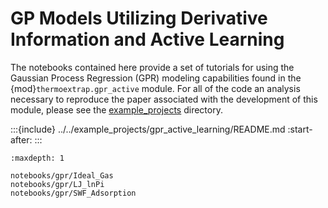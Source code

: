 # GP Models Utilizing Derivative Information and Active Learning

The notebooks contained here provide a set of tutorials for using the Gaussian Process Regression (GPR) modeling capabilities found in the {mod}`thermoextrap.gpr_active` module.
For all of the code an analysis necessary to reproduce the paper associated with the development of this module, please see the [example_projects](https://github.com/usnistgov/thermo-extrap/tree/master/example_projects/gpr_active_learning) directory.

:::{include} ../../example_projects/gpr_active_learning/README.md
:start-after: <!-- start-docs-readme -->
:::

```{toctree}
:maxdepth: 1

notebooks/gpr/Ideal_Gas
notebooks/gpr/LJ_lnPi
notebooks/gpr/SWF_Adsorption
```
